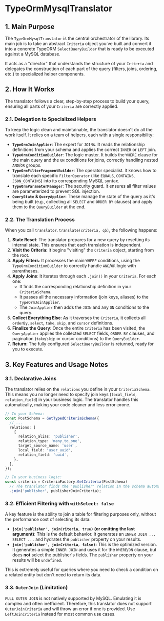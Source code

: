 # TypeOrmMysqlTranslator

## 1. Main Purpose

The `TypeOrmMysqlTranslator` is the central orchestrator of the library. Its main job is to take an abstract `Criteria` object you've built and convert it into a concrete TypeORM `SelectQueryBuilder` that is ready to be executed against a MySQL database.

It acts as a "director" that understands the structure of your `Criteria` and delegates the construction of each part of the query (filters, joins, ordering, etc.) to specialized helper components.

## 2. How It Works

The translator follows a clear, step-by-step process to build your query, ensuring all parts of your `Criteria` are correctly applied.

### 2.1. Delegation to Specialized Helpers

To keep the logic clean and maintainable, the translator doesn't do all the work itself. It relies on a team of helpers, each with a single responsibility:

- **`TypeOrmJoinApplier`**: The expert for `JOIN`s. It reads the relationship definitions from your schema and applies the correct `INNER` or `LEFT` join.
- **`TypeOrmConditionBuilder`**: The logic master. It builds the `WHERE` clause for the main query and the `ON` conditions for joins, correctly handling nested `AND`/`OR` groups.
- **`TypeOrmFilterFragmentBuilder`**: The operator specialist. It knows how to translate each specific `FilterOperator` (like `EQUALS`, `CONTAINS`, `JSON_CONTAINS`) into its corresponding MySQL syntax.
- **`TypeOrmParameterManager`**: The security guard. It ensures all filter values are parameterized to prevent SQL injection.
- **`QueryState` & `QueryApplier`**: These manage the state of the query as it's being built (e.g., collecting all `SELECT` and `ORDER BY` clauses) and apply them to the `QueryBuilder` at the end.

### 2.2. The Translation Process

When you call `translator.translate(criteria, qb)`, the following happens:

1.  **State Reset**: The translator prepares for a new query by resetting its internal state. This ensures that each translation is independent.
2.  **Visit the Criteria**: It begins "visiting" the `Criteria` object, starting from the root.
3.  **Apply Filters**: It processes the main `WHERE` conditions, using the `TypeOrmConditionBuilder` to correctly handle `AND`/`OR` logic with parentheses.
4.  **Apply Joins**: It iterates through each `.join()` in your `Criteria`. For each one:
    - It finds the corresponding relationship definition in your `CriteriaSchema`.
    - It passes all the necessary information (join keys, aliases) to the `TypeOrmJoinApplier`.
    - The `JoinApplier` then adds the `JOIN` and any `ON` conditions to the query.
5.  **Collect Everything Else**: As it traverses the `Criteria`, it collects all `orderBy`, `select`, `take`, `skip`, and `cursor` definitions.
6.  **Finalize the Query**: Once the entire `Criteria` has been visited, the `QueryApplier` applies the collected `SELECT` fields, `ORDER BY` clauses, and pagination (`take`/`skip` or cursor conditions) to the `QueryBuilder`.
7.  **Return**: The fully configured `SelectQueryBuilder` is returned, ready for you to execute.

## 3. Key Features and Usage Notes

### 3.1. Declarative Joins

The translator relies on the `relations` you define in your `CriteriaSchema`. This means you no longer need to specify join keys (`local_field`, `relation_field`) in your business logic. The translator handles this automatically, making your code cleaner and less error-prone.

```typescript
// In your Schema:
const PostSchema = GetTypedCriteriaSchema({
  // ...
  relations: [
    {
      relation_alias: 'publisher',
      relation_type: 'many_to_one',
      target_source_name: 'user',
      local_field: 'user_uuid',
      relation_field: 'uuid',
    },
  ],
});

// In your business logic:
const criteria = CriteriaFactory.GetCriteria(PostSchema)
  // The translator finds the 'publisher' relation in the schema automatically.
  .join('publisher', publisherJoinCriteria);
```

### 3.2. Efficient Filtering with `withSelect: false`

A key feature is the ability to join a table for filtering purposes only, without the performance cost of selecting its data.

- **`join('publisher', joinCriteria, true)` (or omitting the last argument):** This is the default behavior. It generates an `INNER JOIN ... SELECT ...` and hydrates the `publisher` property on your results.
- **`join('publisher', joinCriteria, false)`:** This is the optimized version. It generates a simple `INNER JOIN` and uses it for the `WHERE`/`ON` clause, but does **not** select the publisher's fields. The `publisher` property on your results will be `undefined`.

This is extremely useful for queries where you need to check a condition on a related entity but don't need to return its data.

### 3.3. `OuterJoin` (Limitation)

`FULL OUTER JOIN` is not natively supported by MySQL. Emulating it is complex and often inefficient. Therefore, this translator does not support `OuterJoinCriteria` and will throw an error if one is provided. Use `LeftJoinCriteria` instead for most common use cases.
